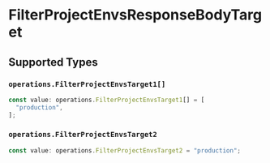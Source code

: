 # FilterProjectEnvsResponseBodyTarget


## Supported Types

### `operations.FilterProjectEnvsTarget1[]`

```typescript
const value: operations.FilterProjectEnvsTarget1[] = [
  "production",
];
```

### `operations.FilterProjectEnvsTarget2`

```typescript
const value: operations.FilterProjectEnvsTarget2 = "production";
```

